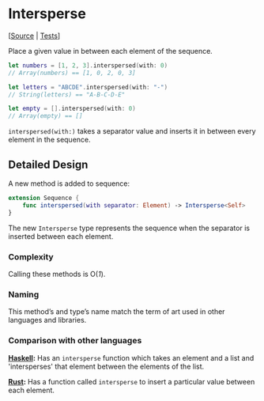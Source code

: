 # Intersperse

[[Source](https://github.com/apple/swift-algorithms/blob/main/Sources/Algorithms/Intersperse.swift) | 
 [Tests](https://github.com/apple/swift-algorithms/blob/main/Tests/SwiftAlgorithmsTests/IntersperseTests.swift)]

Place a given value in between each element of the sequence.

```swift
let numbers = [1, 2, 3].interspersed(with: 0)
// Array(numbers) == [1, 0, 2, 0, 3]

let letters = "ABCDE".interspersed(with: "-")
// String(letters) == "A-B-C-D-E"

let empty = [].interspersed(with: 0)
// Array(empty) == []
```

`interspersed(with:)` takes a separator value and inserts it in between every
element in the sequence.

## Detailed Design

A new method is added to sequence:

```swift
extension Sequence {
    func interspersed(with separator: Element) -> Intersperse<Self>
}
```

The new `Intersperse` type represents the sequence when the separator is
inserted between each element.

### Complexity

Calling these methods is O(_1_).

### Naming

This method’s and type’s name match the term of art used in other languages
and libraries.

### Comparison with other languages

**[Haskell][Haskell]:** Has an `intersperse` function which takes an element
and a list and 'intersperses' that element between the elements of the list.

**[Rust][Rust]:** Has a function called `intersperse` to insert a particular
value between each element. 

<!-- Link references for other languages -->

[Haskell]: https://hackage.haskell.org/package/base-4.14.0.0/docs/Data-List.html#v:intersperse
[Rust]: https://docs.rs/itertools/0.9.0/itertools/trait.Itertools.html#method.intersperse
